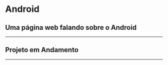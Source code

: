 <h1>Android</h1>
<h2>Uma página web falando sobre o Android</h2>
<hr>
<h2>Projeto em Andamento</h2>
<hr>
